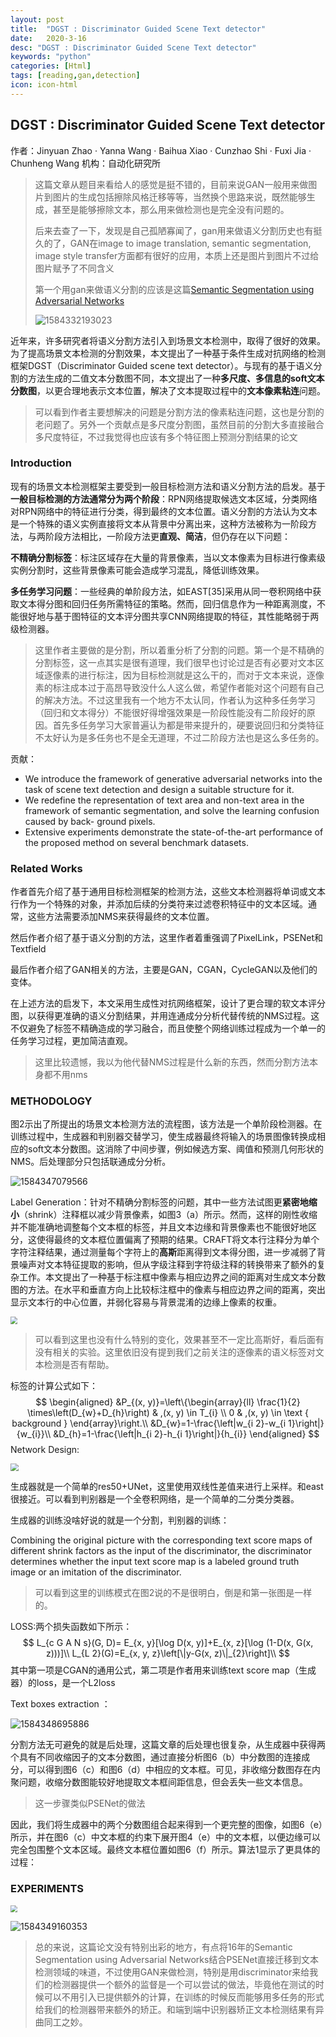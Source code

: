 ```yaml
---
layout: post
title:  "DGST : Discriminator Guided Scene Text detector"
date:   2020-3-16
desc: "DGST : Discriminator Guided Scene Text detector"
keywords: "python"
categories: [Html]
tags: [reading,gan,detection]
icon: icon-html
---
```


## DGST : Discriminator Guided Scene Text detector

作者：Jinyuan Zhao · Yanna Wang · Baihua Xiao · Cunzhao Shi · Fuxi Jia · Chunheng Wang
机构：自动化研究所

> 这篇文章从题目来看给人的感觉是挺不错的，目前来说GAN一般用来做图片到图片的生成包括擦除风格迁移等等，当然换个思路来说，既然能够生成，甚至是能够擦除文本，那么用来做检测也是完全没有问题的。
>
> 后来去查了一下，发现是自己孤陋寡闻了，gan用来做语义分割历史也有挺久的了，GAN在image to image translation, semantic segmentation, image style transfer方面都有很好的应用，本质上还是图片到图片不过给图片赋予了不同含义
>
> 第一个用gan来做语义分割的应该是这篇[Semantic Segmentation using Adversarial Networks](https://arxiv.org/abs/1611.08408)
>
> ![1584332193023](../assets/img/1584332193023.png)

近年来，许多研究者将语义分割方法引入到场景文本检测中，取得了很好的效果。为了提高场景文本检测的分割效果，本文提出了一种基于条件生成对抗网络的检测框架DGST（Discriminator Guided scene text detector）。与现有的基于语义分割的方法生成的二值文本分数图不同，本文提出了一种**多尺度、多信息的soft文本分数图**，以更合理地表示文本位置，解决了文本提取过程中的**文本像素粘连**问题。

> 可以看到作者主要想解决的问题是分割方法的像素粘连问题，这也是分割的老问题了。另外一个贡献点是多尺度分割图，虽然目前的分割大多直接融合多尺度特征，不过我觉得也应该有多个特征图上预测分割结果的论文

### Introduction

现有的场景文本检测框架主要受到一般目标检测方法和语义分割方法的启发。基于**一般目标检测的方法通常分为两个阶段**：RPN网络提取候选文本区域，分类网络对RPN网络中的特征进行分类，得到最终的文本位置。语义分割的方法认为文本是一个特殊的语义实例直接将文本从背景中分离出来，这种方法被称为一阶段方法，与两阶段方法相比，一阶段方法更**直观、简洁**，但仍存在以下问题：

**不精确分割标签**：标注区域存在大量的背景像素，当以文本像素为目标进行像素级实例分割时，这些背景像素可能会造成学习混乱，降低训练效果。

**多任务学习问题**：一些经典的单阶段方法，如EAST[35]采用从同一卷积网络中获取文本得分图和回归任务所需特征的策略。然而，回归信息作为一种距离测度，不能很好地与基于图特征的文本评分图共享CNN网络提取的特征，其性能略弱于两级检测器。

> 这里作者主要做的是分割，所以着重分析了分割的问题。第一个是不精确的分割标签，这一点其实是很有道理，我们很早也讨论过是否有必要对文本区域逐像素的进行标注，因为目标检测就是这么干的，而对于文本来说，逐像素的标注成本过于高昂导致没什么人这么做，希望作者能对这个问题有自己的解决方法。不过这里我有一个地方不太认同，作者认为这种多任务学习（回归和文本得分）不能很好得增强效果是一阶段性能没有二阶段好的原因。首先多任务学习大家普遍认为都是带来提升的，硬要说回归和分类特征不太好认为是多任务也不是全无道理，不过二阶段方法也是这么多任务的。

贡献：

- We introduce the framework of generative adversarial networks into the task of scene text detection and design a suitable structure for it.
- We redefine the representation of text area and non-text area in the framework of semantic segmentation, and solve the learning confusion caused by back- ground pixels.
- Extensive experiments demonstrate the state-of-the-art performance of the proposed method on several benchmark datasets.

### Related Works

作者首先介绍了基于通用目标检测框架的检测方法，这些文本检测器将单词或文本行作为一个特殊的对象，并添加后续的分类符来过滤卷积特征中的文本区域。通常，这些方法需要添加NMS来获得最终的文本位置。

然后作者介绍了基于语义分割的方法，这里作者着重强调了PixelLink，PSENet和Textfield

最后作者介绍了GAN相关的方法，主要是GAN，CGAN，CycleGAN以及他们的变体。

在上述方法的启发下，本文采用生成性对抗网络框架，设计了更合理的软文本评分图，以获得更准确的语义分割结果，并用连通成分分析代替传统的NMS过程。这不仅避免了标签不精确造成的学习融合，而且使整个网络训练过程成为一个单一的任务学习过程，更加简洁直观。

> 这里比较遗憾，我以为他代替NMS过程是什么新的东西，然而分割方法本身都不用nms

### METHODOLOGY

图2示出了所提出的场景文本检测方法的流程图，该方法是一个单阶段检测器。在训练过程中，生成器和判别器交替学习，使生成器最终将输入的场景图像转换成相应的soft文本分数图。这消除了中间步骤，例如候选方案、阈值和预测几何形状的NMS。后处理部分只包括联通成分分析。

![1584347079566](../assets/img/1584347079566.png)

Label Generation：针对不精确分割标签的问题，其中一些方法试图更**紧密地缩小**（shrink）注释框以减少背景像素，如图3（a）所示。然而，这样的刚性收缩并不能准确地调整每个文本框的标签，并且文本边缘和背景像素也不能很好地区分，这使得最终的文本框位置偏离了预期的结果。CRAFT将文本行注释分为单个字符注释结果，通过测量每个字符上的**高斯**距离得到文本得分图，进一步减弱了背景噪声对文本特征提取的影响，但从字级注释到字符级注释的转换带来了额外的复杂工作。本文提出了一种基于标注框中像素与相应边界之间的距离对生成文本分数图的方法。在水平和垂直方向上比较标注框中的像素与相应边界之间的距离，突出显示文本行的中心位置，并弱化容易与背景混淆的边缘上像素的权重。

<img src='../assets/img/1584347036191.png' style='zoom:70%'>

> 可以看到这里也没有什么特别的变化，效果甚至不一定比高斯好，看后面有没有相关的实验。这里依旧没有提到我们之前关注的逐像素的语义标签对文本检测是否有帮助。

标签的计算公式如下：
$$
\begin{aligned}
&P_{(x, y)}=\left\{\begin{array}{ll}
\frac{1}{2} \times\left(D_{w}+D_{h}\right) & ,(x, y) \in T_{i} \\
0 & ,(x, y) \in \text { background }
\end{array}\right.\\
&D_{w}=1-\frac{\left|w_{i 2}-w_{i 1}\right|}{w_{i}}\\
&D_{h}=1-\frac{\left|h_{i 2}-h_{i 1}\right|}{h_{i}}
\end{aligned}
$$
Network Design:

<img src='../assets/img/1584347924113.png' style='zoom:80%'>

生成器就是一个简单的res50+UNet，这里使用双线性差值来进行上采样。和east很接近。可以看到判别器是一个全卷积网络，是一个简单的二分类分类器。

生成器的训练没啥好说的就是一个分割，判别器的训练：

Combining the original picture with the corresponding text score maps of different shrink factors as the input of the discriminator, the discriminator determines whether the input text score map is a labeled ground truth image or an imitation of the discriminator.

> 可以看到这里的训练模式在图2说的不是很明白，倒是和第一张图是一样的。

LOSS:两个损失函数如下所示：
$$
L_{c G A N s}(G, D)=
E_{x, y}[\log D(x, y)]+E_{x, z}[\log (1-D(x, G(x, z)))]\\
L_{L 2}(G)=E_{x, y, z}\left[\|y-G(x, z)\|_{2}\right]\\
$$
其中第一项是CGAN的通用公式，第二项是作者用来训练text score map（生成器）的loss，是一个L2loss

Text boxes extraction ：

![1584348695886](../assets/img/1584348695886.png)

分割方法无可避免的就是后处理，这篇文章的后处理也很复杂，从生成器中获得两个具有不同收缩因子的文本分数图，通过直接分析图6（b）中分数图的连接成分，可以得到图6（c）和图6（d）中相应的文本框。可见，非收缩分数图存在内聚问题，收缩分数图能较好地提取文本框间距信息，但会丢失一些文本信息。

> 这一步骤类似PSENet的做法

因此，我们将生成器中的两个分数图组合起来得到一个更完整的图像，如图6（e）所示，并在图6（c）中文本框的约束下展开图4（e）中的文本框，以便边缘可以完全包围整个文本区域。最终文本框位置如图6（f）所示。算法1显示了更具体的过程：

### EXPERIMENTS 

<img src='../assets/img/1584349105605.png' style='zoom:70%'>

![1584349160353](../assets/img/1584349160353.png)

> 总的来说，这篇论文没有特别出彩的地方，有点将16年的Semantic Segmentation using Adversarial Networks结合PSENet直接迁移到文本检测领域的味道，不过使用GAN来做检测，特别是用discriminator来给我们的检测器提供一个额外的监督是一个可以尝试的做法，毕竟他在测试的时候可以不用引入已提供额外的计算，在训练的时候反而能够用多任务的形式给我们的检测器带来额外的矫正。和端到端中识别器矫正文本检测结果有异曲同工之妙。